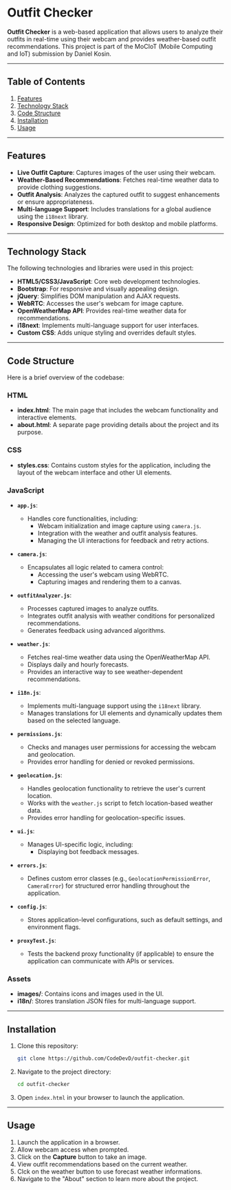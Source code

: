 # Outfit Checker

**Outfit Checker** is a web-based application that allows users to analyze their outfits in real-time using their webcam and provides weather-based outfit recommendations. This project is part of the MoCIoT (Mobile Computing and IoT) submission by Daniel Kosin.

---

## Table of Contents
1. [Features](#features)
2. [Technology Stack](#technology-stack)
3. [Code Structure](#code-structure)
4. [Installation](#installation)
5. [Usage](#usage)

---

## Features

- **Live Outfit Capture**: Captures images of the user using their webcam.
- **Weather-Based Recommendations**: Fetches real-time weather data to provide clothing suggestions.
- **Outfit Analysis**: Analyzes the captured outfit to suggest enhancements or ensure appropriateness.
- **Multi-language Support**: Includes translations for a global audience using the `i18next` library.
- **Responsive Design**: Optimized for both desktop and mobile platforms.

---

## Technology Stack

The following technologies and libraries were used in this project:

- **HTML5/CSS3/JavaScript**: Core web development technologies.
- **Bootstrap**: For responsive and visually appealing design.
- **jQuery**: Simplifies DOM manipulation and AJAX requests.
- **WebRTC**: Accesses the user's webcam for image capture.
- **OpenWeatherMap API**: Provides real-time weather data for recommendations.
- **i18next**: Implements multi-language support for user interfaces.
- **Custom CSS**: Adds unique styling and overrides default styles.

---

## Code Structure

Here is a brief overview of the codebase:

### HTML
- **index.html**: The main page that includes the webcam functionality and interactive elements.
- **about.html**: A separate page providing details about the project and its purpose.

### CSS
- **styles.css**: Contains custom styles for the application, including the layout of the webcam interface and other UI elements.

### JavaScript

- **`app.js`**:
  - Handles core functionalities, including:
    - Webcam initialization and image capture using `camera.js`.
    - Integration with the weather and outfit analysis features.
    - Managing the UI interactions for feedback and retry actions.

- **`camera.js`**:
  - Encapsulates all logic related to camera control:
    - Accessing the user's webcam using WebRTC.
    - Capturing images and rendering them to a canvas.

- **`outfitAnalyzer.js`**:
  - Processes captured images to analyze outfits.
  - Integrates outfit analysis with weather conditions for personalized recommendations.
  - Generates feedback using advanced algorithms.

- **`weather.js`**:
  - Fetches real-time weather data using the OpenWeatherMap API.
  - Displays daily and hourly forecasts.
  - Provides an interactive way to see weather-dependent recommendations.

- **`i18n.js`**:
  - Implements multi-language support using the `i18next` library.
  - Manages translations for UI elements and dynamically updates them based on the selected language.

- **`permissions.js`**:
  - Checks and manages user permissions for accessing the webcam and geolocation.
  - Provides error handling for denied or revoked permissions.

- **`geolocation.js`**:
  - Handles geolocation functionality to retrieve the user's current location.
  - Works with the `weather.js` script to fetch location-based weather data.
  - Provides error handling for geolocation-specific issues.

- **`ui.js`**:
  - Manages UI-specific logic, including:
    - Displaying bot feedback messages.

- **`errors.js`**:
  - Defines custom error classes (e.g., `GeolocationPermissionError`, `CameraError`) for structured error handling throughout the application.

- **`config.js`**:
  - Stores application-level configurations, such as default settings, and environment flags.

- **`proxyTest.js`**:
  - Tests the backend proxy functionality (if applicable) to ensure the application can communicate with APIs or services.


### Assets
- **images/**: Contains icons and images used in the UI.
- **i18n/**: Stores translation JSON files for multi-language support.

---

## Installation

1. Clone this repository:
    ```bash
    git clone https://github.com/CodeDevD/outfit-checker.git
    ```
2. Navigate to the project directory:
    ```bash
    cd outfit-checker
    ```
3. Open `index.html` in your browser to launch the application.

---

## Usage

1. Launch the application in a browser.
2. Allow webcam access when prompted.
3. Click on the **Capture** button to take an image.
4. View outfit recommendations based on the current weather.
5. Clck on the weather button to use forecast weather informations.
6. Navigate to the "About" section to learn more about the project.

